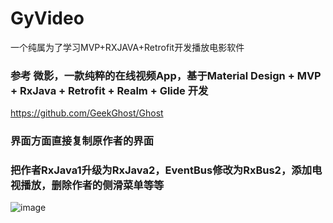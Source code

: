 # GyVideo
一个纯属为了学习MVP+RXJAVA+Retrofit开发播放电影软件
### 参考 微影，一款纯粹的在线视频App，基于Material Design + MVP + RxJava + Retrofit + Realm + Glide 开发
https://github.com/GeekGhost/Ghost
### 界面方面直接复制原作者的界面
### 把作者RxJava1升级为RxJava2，EventBus修改为RxBus2，添加电视播放，删除作者的侧滑菜单等等

 ![image](https://github.com/credit03/GyVideo/blob/master/gif/vi.gif)
 
 
